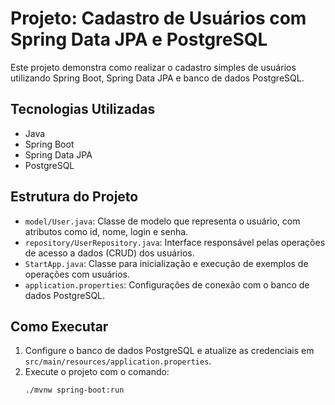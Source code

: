 # Projeto: Cadastro de Usuários com Spring Data JPA e PostgreSQL

Este projeto demonstra como realizar o cadastro simples de usuários utilizando Spring Boot, Spring Data JPA e banco de dados PostgreSQL.

## Tecnologias Utilizadas
- Java
- Spring Boot
- Spring Data JPA
- PostgreSQL

## Estrutura do Projeto
- `model/User.java`: Classe de modelo que representa o usuário, com atributos como id, nome, login e senha.
- `repository/UserRepository.java`: Interface responsável pelas operações de acesso a dados (CRUD) dos usuários.
- `StartApp.java`: Classe para inicialização e execução de exemplos de operações com usuários.
- `application.properties`: Configurações de conexão com o banco de dados PostgreSQL.

## Como Executar
1. Configure o banco de dados PostgreSQL e atualize as credenciais em `src/main/resources/application.properties`.
2. Execute o projeto com o comando:
   ```shell
   ./mvnw spring-boot:run
    ```